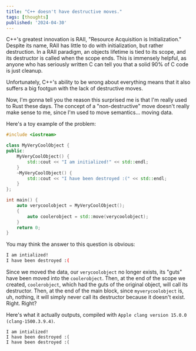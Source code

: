 ```yaml
---
title: "C++ doesn't have destructive moves."
tags: [thoughts]
published: '2024-04-30'
---
```


C++'s greatest innovation is RAII, "Resource Acquisition is Initialization." Despite its name, RAII has little to do with initialization, but rather destruction. In a RAII paradigm, an objects lifetime is tied to its scope, and its destructor is called when the scope ends. This is immensely helpful, as anyone who has seriously written C can tell you that a solid 90% of C code is just cleanup.

Unfortunately, C++'s ability to be wrong about everything means that it also suffers a big footgun with the lack of destructive moves.

Now, I'm gonna tell you the reason this surprised me is that I'm really used to Rust these days. The concept of a "non-destructive" move doesn't really make sense to me, since I'm used to move semantics... moving data.

Here's a toy example of the problem:

```cpp
#include <iostream>

class MyVeryCoolObject {
public:
	MyVeryCoolObject() {
		std::cout << "I am initialized!" << std::endl;
	}
	~MyVeryCoolObject() {
		std::cout << "I have been destroyed :(" << std::endl;
	}
};

int main() {
	auto verycoolobject = MyVeryCoolObject();
	{
		auto coolerobject = std::move(verycoolobject);
	}
	return 0;
}
```

You may think the answer to this question is obvious:

```bash
I am intialized!
I have been destroyed :(
```

Since we moved the data, our `verycoolobject` no longer exists, its "guts" have been moved into the `coolerobject`. Then, at the end of the scope we created, `coolerobject`, which had the guts of the original object, will call its destructor. Then, at the end of the main block, since `myverycoolobject` is, uh, nothing, it will simply never call its destructor because it doesn't exist. Right. Right?

Here's what it actually outputs, compiled with `Apple clang version 15.0.0 (clang-1500.3.9.4)`.

```
I am intialized!
I have been destroyed :(
I have been destroyed :(
```
